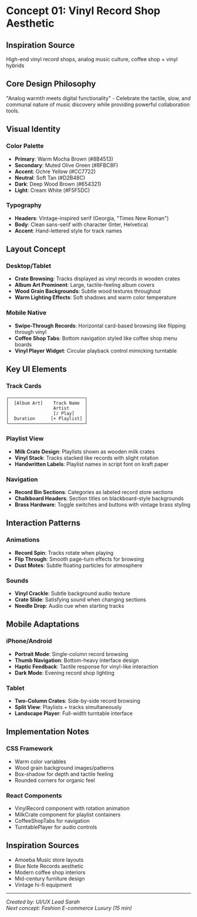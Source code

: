 # Concept 01: Vinyl Record Shop Aesthetic

## Inspiration Source
High-end vinyl record shops, analog music culture, coffee shop + vinyl hybrids

## Core Design Philosophy
"Analog warmth meets digital functionality" - Celebrate the tactile, slow, and communal nature of music discovery while providing powerful collaboration tools.

## Visual Identity

### Color Palette
- **Primary**: Warm Mocha Brown (#8B4513)
- **Secondary**: Muted Olive Green (#8FBC8F) 
- **Accent**: Ochre Yellow (#CC7722)
- **Neutral**: Soft Tan (#D2B48C)
- **Dark**: Deep Wood Brown (#654321)
- **Light**: Cream White (#F5F5DC)

### Typography
- **Headers**: Vintage-inspired serif (Georgia, "Times New Roman")
- **Body**: Clean sans-serif with character (Inter, Helvetica)
- **Accent**: Hand-lettered style for track names

## Layout Concept

### Desktop/Tablet
- **Crate Browsing**: Tracks displayed as vinyl records in wooden crates
- **Album Art Prominent**: Large, tactile-feeling album covers
- **Wood Grain Backgrounds**: Subtle wood textures throughout
- **Warm Lighting Effects**: Soft shadows and warm color temperature

### Mobile Native
- **Swipe-Through Records**: Horizontal card-based browsing like flipping through vinyl
- **Coffee Shop Tabs**: Bottom navigation styled like coffee shop menu boards
- **Vinyl Player Widget**: Circular playback control mimicking turntable

## Key UI Elements

### Track Cards
```
┌─────────────────────────────┐
│  [Album Art]    Track Name  │
│                 Artist      │
│                 [♪ Play]    │
│  Duration      [+ Playlist] │
└─────────────────────────────┘
```

### Playlist View
- **Milk Crate Design**: Playlists shown as wooden milk crates
- **Vinyl Stack**: Tracks stacked like records with slight rotation
- **Handwritten Labels**: Playlist names in script font on kraft paper

### Navigation
- **Record Bin Sections**: Categories as labeled record store sections
- **Chalkboard Headers**: Section titles on blackboard-style backgrounds
- **Brass Hardware**: Toggle switches and buttons with vintage brass styling

## Interaction Patterns

### Animations
- **Record Spin**: Tracks rotate when playing
- **Flip Through**: Smooth page-turn effects for browsing
- **Dust Motes**: Subtle floating particles for atmosphere

### Sounds
- **Vinyl Crackle**: Subtle background audio texture
- **Crate Slide**: Satisfying sound when changing sections
- **Needle Drop**: Audio cue when starting tracks

## Mobile Adaptations

### iPhone/Android
- **Portrait Mode**: Single-column record browsing
- **Thumb Navigation**: Bottom-heavy interface design
- **Haptic Feedback**: Tactile response for vinyl-like interaction
- **Dark Mode**: Evening record shop lighting

### Tablet
- **Two-Column Crates**: Side-by-side record browsing
- **Split View**: Playlists + tracks simultaneously
- **Landscape Player**: Full-width turntable interface

## Implementation Notes

### CSS Framework
- Warm color variables
- Wood grain background images/patterns
- Box-shadow for depth and tactile feeling
- Rounded corners for organic feel

### React Components
- VinylRecord component with rotation animation
- MilkCrate component for playlist containers
- CoffeeShopTabs for navigation
- TurntablePlayer for audio controls

## Inspiration Sources
- Amoeba Music store layouts
- Blue Note Records aesthetic
- Modern coffee shop interiors
- Mid-century furniture design
- Vintage hi-fi equipment

---
*Created by: UI/UX Lead Sarah*  
*Next concept: Fashion E-commerce Luxury (15 min)*